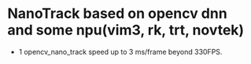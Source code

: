

# NanoTrack based on opencv dnn and some npu(vim3, rk, trt, novtek)
- 1 opencv_nano_track speed up to 3 ms/frame beyond 330FPS.

